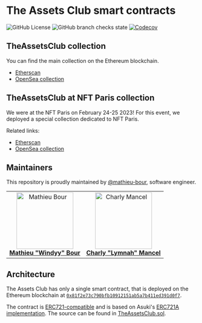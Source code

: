 # The Assets Club smart contracts

![GitHub License](https://img.shields.io/github/license/assets-club/smart-contracts?style=for-the-badge)
![GitHub branch checks state](https://img.shields.io/github/checks-status/assets-club/smart-contracts/main?style=for-the-badge)
[![Codecov](https://img.shields.io/codecov/c/gh/assets-club/smart-contracts?style=for-the-badge&token=oW4DQ9MuUh)](https://app.codecov.io/gh/assets-club/smart-contracts)

## TheAssetsClub collection

You can find the main collection on the Ethereum blockchain.

- [Etherscan](https://etherscan.io/address/0x81f2e73c790bfb10912151ab5a7b411ed391d0f7)
- [OpenSea collection](https://opensea.io/collection/theassetsclub-at-nft-paris)

## TheAssetsClub at NFT Paris collection

We were at the NFT Paris on February 24-25 2023!
For this event, we deployed a special collection dedicated to NFT Paris.

Related links:

- [Etherscan](https://etherscan.io/address/0xd13fbe29dbd15bd0175122a4f8c90072c568511d)
- [OpenSea collection](https://opensea.io/collection/theassetsclub-at-nft-paris)

## Maintainers

This repository is proudly maintained by [@mathieu-bour](https://github.com/mathieu-bour), software engineer.

<table>
  <tr>
    <td align="center">
      <a href="https://github.com/mathieu-bour">
        <img src="https://avatars.githubusercontent.com/u/21281702?v=3?s=150" width="150px;" alt="Mathieu Bour"/>
        <br />
        <b>Mathieu "Windyy" Bour</b>
      </a>
    </td>
    <td align="center">
      <a href="https://github.com/Lymnah">
        <img src="https://avatars.githubusercontent.com/u/29931035?v=3?s=150" width="150px;" alt="Charly Mancel"/>
        <br />
        <b>Charly "Lymnah" Mancel</b>
      </a>
    </td>
  </tr>
</table>

## Architecture

The Assets Club has only a single smart contract, that is deployed on the Ethereum blockchain at [`0x81f2e73c790bfb10912151ab5a7b411ed391d0f7`](https://etherscan.io/address/0x81f2e73c790bfb10912151ab5a7b411ed391d0f7).

The contract is [ERC721-compatible](https://eips.ethereum.org/EIPS/eip-721) and is based on Asuki's [ERC721A implementation](https://www.erc721a.org).
The source can be found in [TheAssetsClub.sol](contracts/TheAssetsClub.sol).
